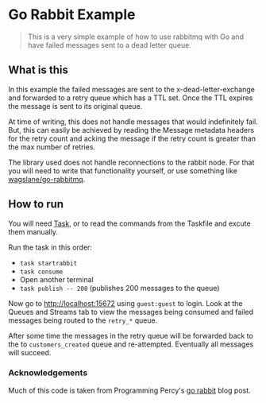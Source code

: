 # Go Rabbit Example

> This is a very simple example of how to use rabbitmq with Go and have failed
messages sent to a dead letter queue.

## What is this

In this example the failed messages are sent to the x-dead-letter-exchange and forwarded
to a retry queue which has a TTL set. Once the TTL expires the message is sent to its 
original queue.

At time of writing, this does not handle messages that would indefinitely fail. But, this
can easily be achieved by reading the Message metadata headers for the retry count and acking
the message if the retry count is greater than the max number of retries.

The library used does not handle reconnections to the rabbit node. For that you will need to
write that functionality yourself, or use something like [wagslane/go-rabbitmq](https://github.com/wagslane/go-rabbitmq).

## How to run 

You will need [Task](https://taskfile.dev), or to read the commands from the Taskfile and excute them manually.

Run the task in this order:

- `task startrabbit`
- `task consume`
- Open another terminal
- `task publish -- 200` (publishes 200 messages to the queue)

Now go to <http://localhost:15672> using `guest:guest` to login. Look at the Queues and Streams
tab to view the messages being consumed and failed messages being routed to the `retry_*` queue.

After some time the messages in the retry queue will be forwarded back to the to `customers_created` queue
and re-attempted. Eventually all messages will succeed. 

### Acknowledgements

Much of this code is taken from Programming Percy's [go rabbit][gr] blog post.

[gr]: https://programmingpercy.tech/blog/event-driven-architecture-using-rabbitmq/